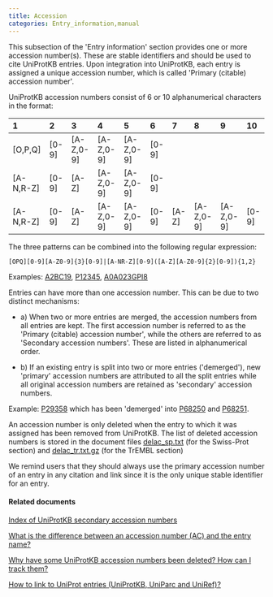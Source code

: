 ```yaml
---
title: Accession
categories: Entry_information,manual
---
```


This subsection of the 'Entry information' section provides one or more accession number(s). These are stable identifiers and should be used to cite UniProtKB entries. Upon integration into UniProtKB, each entry is assigned a unique accession number, which is called 'Primary (citable) accession number'.

UniProtKB accession numbers consist of 6 or 10 alphanumerical characters in the format:

| 1           | 2       | 3           | 4           | 5           | 6       | 7       | 8           | 9           | 10      |
|:------------|:--------|:------------|:------------|:------------|:--------|:--------|:------------|:------------|:--------|
| \[O,P,Q\]   | \[0-9\] | \[A-Z,0-9\] | \[A-Z,0-9\] | \[A-Z,0-9\] | \[0-9\] |         |             |             |         |
| \[A-N,R-Z\] | \[0-9\] | \[A-Z\]     | \[A-Z,0-9\] | \[A-Z,0-9\] | \[0-9\] |         |             |             |         |
| \[A-N,R-Z\] | \[0-9\] | \[A-Z\]     | \[A-Z,0-9\] | \[A-Z,0-9\] | \[0-9\] | \[A-Z\] | \[A-Z,0-9\] | \[A-Z,0-9\] | \[0-9\] |

The three patterns can be combined into the following regular expression:

`[OPQ][0-9][A-Z0-9]{3}[0-9]|[A-NR-Z][0-9]([A-Z][A-Z0-9]{2}[0-9]){1,2}`

Examples: [A2BC19](https://www.uniprot.org/uniprotkb/A2BC19#section%5Fgeneral), [P12345](https://www.uniprot.org/uniprotkb/P12345#section%5Fgeneral), [A0A023GPI8](https://www.uniprot.org/uniprotkb/A0A023GPI8#section%5Fgeneral)

Entries can have more than one accession number. This can be due to two distinct mechanisms:

-   a\) When two or more entries are merged, the accession numbers from all entries are kept. The first accession number is referred to as the 'Primary (citable) accession number', while the others are referred to as 'Secondary accession numbers'. These are listed in alphanumerical order.

<!-- -->

-   b\) If an existing entry is split into two or more entries ('demerged'), new 'primary' accession numbers are attributed to all the split entries while all original accession numbers are retained as 'secondary' accession numbers.

Example: [P29358](https://www.uniprot.org/uniprotkb/P29358) which has been 'demerged' into [P68250](https://www.uniprot.org/uniprotkb/P68250#entry_information) and [P68251](https://www.uniprot.org/uniprotkb/P68251#entry_information).

An accession number is only deleted when the entry to which it was assigned has been removed from UniProtKB. The list of deleted accession numbers is stored in the document files [delac\_sp.txt](ftp://ftp.uniprot.org/pub/databases/uniprot/current%5Frelease/knowledgebase/complete/docs/delac%5Fsp.txt) (for the Swiss-Prot section) and [delac\_tr.txt.gz](ftp://ftp.uniprot.org/pub/databases/uniprot/current%5Frelease/knowledgebase/complete/docs/delac%5Ftr.txt.gz) (for the TrEMBL section)

We remind users that they should always use the primary accession number of an entry in any citation and link since it is the only unique stable identifier for an entry.

#### Related documents

[Index of UniProtKB secondary accession numbers](ftp://ftp.uniprot.org/pub/databases/uniprot/current%5Frelease/knowledgebase/complete/docs/sec%5Fac.txt)

[What is the difference between an accession number (AC) and the entry name?](http://www.uniprot.org/help/difference%5Faccession%5Fentryname)

[Why have some UniProtKB accession numbers been deleted? How can I track them?](http://www.uniprot.org/help/deleted%5Faccessions)

[How to link to UniProt entries (UniProtKB, UniParc and UniRef)?](http://www.uniprot.org/help/linking%5Fto%5Funiprot)

